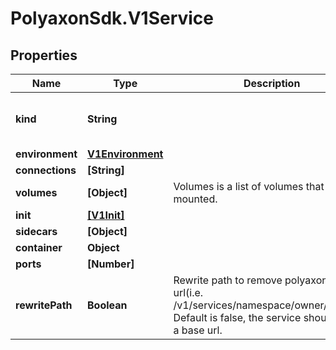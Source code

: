 # PolyaxonSdk.V1Service

## Properties

Name | Type | Description | Notes
------------ | ------------- | ------------- | -------------
**kind** | **String** |  | [optional] [default to &#39;service&#39;]
**environment** | [**V1Environment**](V1Environment.md) |  | [optional] 
**connections** | **[String]** |  | [optional] 
**volumes** | **[Object]** | Volumes is a list of volumes that can be mounted. | [optional] 
**init** | [**[V1Init]**](V1Init.md) |  | [optional] 
**sidecars** | **[Object]** |  | [optional] 
**container** | **Object** |  | [optional] 
**ports** | **[Number]** |  | [optional] 
**rewritePath** | **Boolean** | Rewrite path to remove polyaxon base url(i.e. /v1/services/namespace/owner/project/). Default is false, the service shoud handle a base url. | [optional] 


